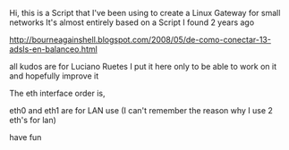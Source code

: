 Hi, this is a Script that I've been using to create a Linux Gateway for small networks
It's almost entirely based on a Script I found 2 years ago

 http://bourneagainshell.blogspot.com/2008/05/de-como-conectar-13-adsls-en-balanceo.html

all kudos are for Luciano Ruetes
I put it here only to be able to work on it and hopefully improve it

 The eth interface order is,

eth0 and eth1 are for LAN use (I can't remember the reason why I use 2 eth's for lan)

 have fun
